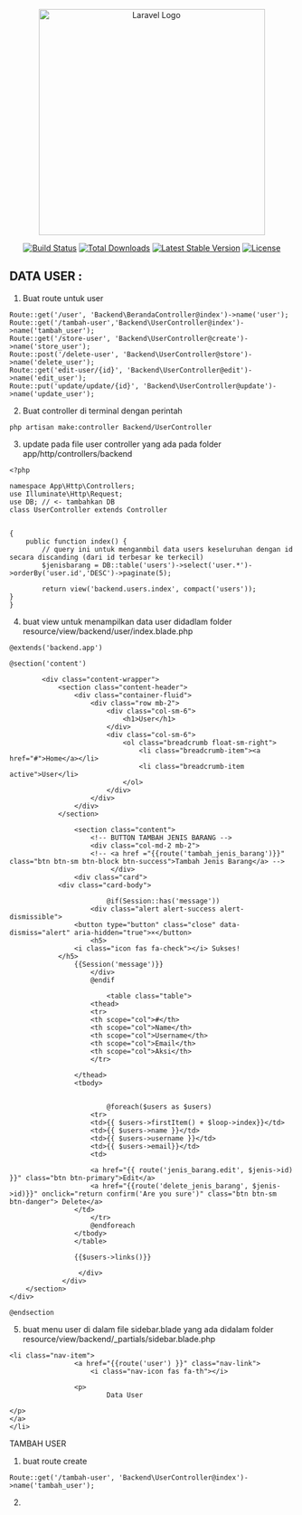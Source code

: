 <p align="center"><a href="https://laravel.com" target="_blank"><img src="https://raw.githubusercontent.com/laravel/art/master/logo-lockup/5%20SVG/2%20CMYK/1%20Full%20Color/laravel-logolockup-cmyk-red.svg" width="400" alt="Laravel Logo"></a></p>

<p align="center">
<a href="https://github.com/laravel/framework/actions"><img src="https://github.com/laravel/framework/workflows/tests/badge.svg" alt="Build Status"></a>
<a href="https://packagist.org/packages/laravel/framework"><img src="https://img.shields.io/packagist/dt/laravel/framework" alt="Total Downloads"></a>
<a href="https://packagist.org/packages/laravel/framework"><img src="https://img.shields.io/packagist/v/laravel/framework" alt="Latest Stable Version"></a>
<a href="https://packagist.org/packages/laravel/framework"><img src="https://img.shields.io/packagist/l/laravel/framework" alt="License"></a>
</p>

## DATA USER :

1. Buat route untuk user
``````
Route::get('/user', 'Backend\BerandaController@index')->name('user');
Route::get('/tambah-user','Backend\UserController@index')->name('tambah_user');
Route::get('/store-user', 'Backend\UserController@create')->name('store_user');
Route::post('/delete-user', 'Backend\UserController@store')->name('delete_user');
Route::get('edit-user/{id}', 'Backend\UserController@edit')->name('edit_user');
Route::put('update/update/{id}', 'Backend\UserController@update')->name('update_user');
``````

2. Buat controller di terminal dengan perintah
``````
php artisan make:controller Backend/UserController
``````

3. update pada file user controller yang ada pada folder app/http/controllers/backend
``````
<?php

namespace App\Http\Controllers;
use Illuminate\Http\Request;
use DB; // <- tambahkan DB
class UserController extends Controller


{
    public function index() {
        // query ini untuk menganmbil data users keseluruhan dengan id secara discanding (dari id terbesar ke terkecil)
        $jenisbarang = DB::table('users')->select('user.*')->orderBy('user.id','DESC')->paginate(5);

        return view('backend.users.index', compact('users'));
}
}
``````

4. buat view untuk menampilkan data user didadlam folder resource/view/backend/user/index.blade.php
``````
@extends('backend.app')

@section('content')

        <div class="content-wrapper">
            <section class="content-header">
                <div class="container-fluid">
                    <div class="row mb-2">
                        <div class="col-sm-6">
                            <h1>User</h1>
                        </div>
                        <div class="col-sm-6">
                            <ol class="breadcrumb float-sm-right">
                                <li class="breadcrumb-item"><a href="#">Home</a></li>
                                <li class="breadcrumb-item active">User</li>
                            </ol>
                        </div>
                    </div>
                </div>
            </section>

                <section class="content">
                    <!-- BUTTON TAMBAH JENIS BARANG -->
                    <div class="col-md-2 mb-2">
                    <!-- <a href ="{{route('tambah_jenis_barang')}}" class="btn btn-sm btn-block btn-success">Tambah Jenis Barang</a> -->
                         </div>
                <div class="card">    
            <div class="card-body">

                        @if(Session::has('message'))
                    <div class="alert alert-success alert-dismissible">
                <button type="button" class="close" data-dismiss="alert" aria-hidden="true">×</button>
                    <h5>
                <i class="icon fas fa-check"></i> Sukses!
            </h5>
                {{Session('message')}}
                    </div>
                    @endif

                        <table class="table">
                    <thead>
                    <tr>
                    <th scope="col">#</th>
                    <th scope="col">Name</th>
                    <th scope="col">Username</th>
                    <th scope="col">Email</th>
                    <th scope="col">Aksi</th>
                    </tr>

                </thead>
                <tbody>


                        @foreach($users as $users)
                    <tr>
                    <td>{{ $users->firstItem() + $loop->index}}</td>
                    <td>{{ $users->name }}</td>
                    <td>{{ $users->username }}</td>
                    <td>{{ $users->email}}</td>
                    <td>

                    <a href="{{ route('jenis_barang.edit', $jenis->id) }}" class="btn btn-primary">Edit</a>
                    <a href="{{route('delete_jenis_barang', $jenis->id)}}" onclick="return confirm('Are you sure')" class="btn btn-sm btn-danger"> Delete</a>
                </td>
                    </tr>
                    @endforeach
                </tbody>
                </table>   

                {{$users->links()}}  

                 </div>
             </div>
    </section>
</div>

@endsection
``````

5. buat menu user di dalam file sidebar.blade yang ada didalam folder resource/view/backend/_partials/sidebar.blade.php
``````
<li class="nav-item">
                <a href="{{route('user') }}" class="nav-link">
                    <i class="nav-icon fas fa-th"></i>

                <p>
                        Data User
                
</p>
</a>
</li>
``````
TAMBAH USER
1. buat route create 
``````
Route::get('/tambah-user', 'Backend\UserController@index')->name('tambah_user');
``````
2. 